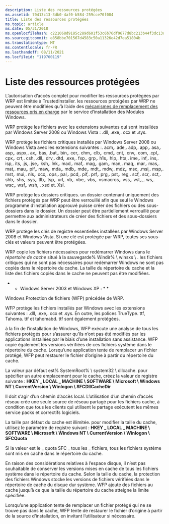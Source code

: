 ```yaml
---
description: Liste des ressources protégées
ms.assetid: 70413c13-3db0-4af0-b584-259cce70f084
title: Liste des ressources protégées
ms.topic: article
ms.date: 05/31/2018
ms.openlocfilehash: c221068d9185c289d601f53c6b76df9677d8bc213b44f3dc13dbf5b66a0df446
ms.sourcegitcommit: e858bbe701567d4583c50a11326e42d7ea51804b
ms.translationtype: MT
ms.contentlocale: fr-FR
ms.lasthandoff: 08/11/2021
ms.locfileid: "119760119"
---
```

# <a name="protected-resource-list"></a>Liste des ressources protégées

L’autorisation d’accès complet pour modifier les ressources protégées par WRP est limitée à TrustedInstaller. les ressources protégées par WRP ne peuvent être modifiées qu’à l’aide des [mécanismes de remplacement des ressources pris en charge](supported-file-replacement-mechanisms.md) par le service d’installation des Modules Windows.

WRP protège les fichiers avec les extensions suivantes qui sont installées par Windows Server 2008 ou Windows Vista : .dll, .exe,. ocx et .sys.

WRP protège les fichiers critiques installés par Windows Server 2008 ou Windows Vista avec les extensions suivantes :. acm,. ade,. adp,. app,. asa,. asp,. aspx,. ax,. bas, .bat,. bin,. cer,. chm,. clb,. cmd,. cnt,. cnv,. com, .cpl,. cpx,. crt,. csh, .dll,. drv,. dtd, .exe,. fxp,. grp,. h1s,. hlp,. hta,. ime,. inf,. ins,. isp,. its, .js,. jse,. ksh,. lnk,. mad,. maf,. mag,. gam,. man,. maq,. mar,. mas,. mat,. mau,. pif,. maw,. mda,. mdb,. mde,. mdt,. mdw,. mdz,. msc, .msi,. msp,. mst,. mui,. nls,. ocx,. ops,. pal,. pcd,. pif,. prf,. prg,. pst,. reg,. scf,. scr,. sct,. shb,. shs, .sys,. tlb,. tsp,. url,. vb,. vbe,. vbs,. vsmacros,. vss,. vst,.,. ws,. wsc,. wsf,. wsh,  . xsd et. Xsl.

WRP protège les dossiers critiques. un dossier contenant uniquement des fichiers protégés par WRP peut être verrouillé afin que seul le Windows programme d’installation approuvé puisse créer des fichiers ou des sous-dossiers dans le dossier. Un dossier peut être partiellement verrouillé pour permettre aux administrateurs de créer des fichiers et des sous-dossiers dans le dossier.

WRP protège les clés de registre essentielles installées par Windows Server 2008 et Windows Vista. Si une clé est protégée par WRP, toutes ses sous-clés et valeurs peuvent être protégées.

WRP copie les fichiers nécessaires pour redémarrer Windows dans le *répertoire de cache* situé à la sauvegarde% Windir% \\ winsxs \\ . les fichiers critiques qui ne sont pas nécessaires pour redémarrer Windows ne sont pas copiés dans le répertoire du cache. La taille du répertoire du cache et la liste des fichiers copiés dans le cache ne peuvent pas être modifiées.

* * Windows Server 2003 et Windows XP : * *

Windows Protection de fichiers (WFP) précédée de WRP.

WFP protège les fichiers installés par Windows avec les extensions suivantes : .dll, .exe,. ocx et .sys. En outre, les polices TrueType. ttf, Tahoma. ttf et tahomabd. ttf sont également protégées.

à la fin de l’installation de Windows, WFP exécute une analyse de tous les fichiers protégés pour s’assurer qu’ils n’ont pas été modifiés par les applications installées par le biais d’une installation sans assistance. WFP copie également les versions vérifiées de ces fichiers système dans le répertoire du cache. Lorsqu’une application tente de remplacer un fichier protégé, WFP peut restaurer le fichier d’origine à partir du répertoire du cache.

La valeur par défaut est% SystemRoot% \\ system32 \\ dllcache. pour spécifier un autre emplacement pour le cache, créez la valeur de registre suivante : **HKEY \_ LOCAL \_ MACHINE \\ SOFTWARE \\ Microsoft \\ Windows NT \\ CurrentVersion \\ Winlogon \\ SFCDllCacheDir**

Il doit s’agir d’un chemin d’accès local. L’utilisation d’un chemin d’accès réseau crée une seule source de réseau partagé pour les fichiers cache, à condition que tous les clients qui utilisent le partage exécutent les mêmes service packs et correctifs logiciels.

La taille par défaut du cache est illimitée. pour modifier la taille du cache, utilisez le paramètre de registre suivant : **HKEY \_ LOCAL \_ MACHINE \\ SOFTWARE \\ Microsoft \\ Windows NT \\ CurrentVersion \\ Winlogon \\ SFCQuota**

Si la valeur est le \_ quota SFC \_ tous les \_ fichiers, tous les fichiers système sont mis en cache dans le répertoire du cache.

En raison des considérations relatives à l’espace disque, il n’est pas souhaitable de conserver les versions mises en cache de tous les fichiers système dans le répertoire du cache. Selon la taille du cache, la protection des fichiers Windows stocke les versions de fichiers vérifiées dans le répertoire de cache du disque dur système. WFP ajoute des fichiers au cache jusqu’à ce que la taille du répertoire du cache atteigne la limite spécifiée.

Lorsqu’une application tente de remplacer un fichier protégé qui ne se trouve pas dans le cache, WFP tente de restaurer le fichier d’origine à partir de la source d’installation, en invitant l’utilisateur si nécessaire.

 

 



